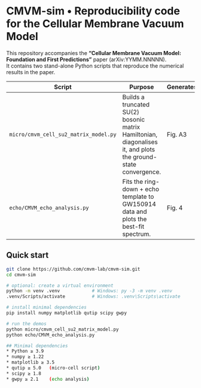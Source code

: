# CMVM-sim • Reproducibility code for the Cellular Membrane Vacuum Model

This repository accompanies the **“Cellular Membrane Vacuum Model:
Foundation and First Predictions”** paper (arXiv:YYMM.NNNNN).  
It contains two stand-alone Python scripts that reproduce the numerical
results in the paper.

| Script | Purpose | Generates |
|--------|---------|-----------|
| `micro/cmvm_cell_su2_matrix_model.py` | Builds a truncated SU(2) bosonic matrix Hamiltonian, diagonalises it, and plots the ground-state convergence. | Fig. A3 |
| `echo/CMVM_echo_analysis.py` | Fits the ring-down + echo template to GW150914 data and plots the best-fit spectrum. | Fig. 4 |


## Quick start

```bash
git clone https://github.com/cmvm-lab/cmvm-sim.git
cd cmvm-sim

# optional: create a virtual environment
python -m venv .venv            # Windows: py -3 -m venv .venv
.venv/Scripts/activate          # Windows: .venv\Scripts\activate

# install minimal dependencies
pip install numpy matplotlib qutip scipy gwpy

# run the demos
python micro/cmvm_cell_su2_matrix_model.py
python echo/CMVM_echo_analysis.py

## Minimal dependencies
* Python ≥ 3.9  
* numpy ≥ 1.22  
* matplotlib ≥ 3.5  
* qutip ≥ 5.0   (micro-cell script)  
* scipy ≥ 1.8  
* gwpy ≥ 2.1    (echo analysis)
